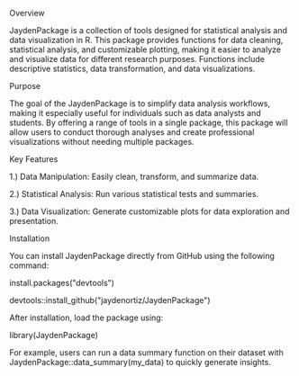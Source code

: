 Overview

JaydenPackage is a collection of tools designed for statistical analysis and data visualization in R. This package provides functions for data cleaning, statistical analysis, and customizable plotting, making it easier to analyze and visualize data for different research purposes. Functions include descriptive statistics, data transformation, and data visualizations.

Purpose

The goal of the JaydenPackage is to simplify data analysis workflows, making it especially useful for individuals such as data analysts and students. By offering a range of tools in a single package, this package will allow users to conduct thorough analyses and create professional visualizations without needing multiple packages.

Key Features

1.) Data Manipulation: Easily clean, transform, and summarize data.

2.) Statistical Analysis: Run various statistical tests and summaries.

3.) Data Visualization: Generate customizable plots for data exploration and presentation.

Installation

You can install JaydenPackage directly from GitHub using the following command:

install.packages("devtools")

devtools::install_github("jaydenortiz/JaydenPackage")

After installation, load the package using:

library(JaydenPackage)

For example, users can run a data summary function on their dataset with JaydenPackage::data_summary(my_data) to quickly generate insights.

